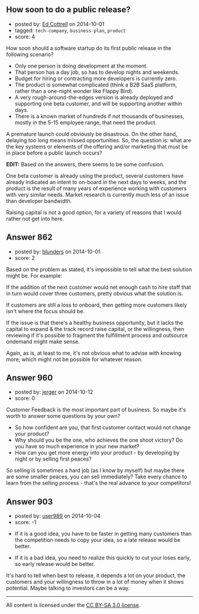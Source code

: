 ## How soon to do a public release?

- posted by: [Ed Cottrell](https://stackexchange.com/users/2348349/ed-cottrell) on 2014-10-01
- tagged: `tech-company`, `business-plan`, `product`
- score: 4

<p>How soon should a software startup do its first public release in the following scenario?</p>

<ul>
<li>Only one person is doing development at the moment.</li>
<li>That person has a day job, so has to develop nights and weekends.</li>
<li>Budget for hiring or contracting more developers is currently zero.</li>
<li>The product is somewhat complicated (think a B2B SaaS platform, rather than a one-night wonder like Flappy Bird).</li>
<li>A very rough-around-the-edges version is already deployed and supporting one beta customer, and will be supporting another within days.</li>
<li>There is a known market of hundreds if not thousands of businesses, mostly in the 5-15 employee range, that need the product.</li>
</ul>

<p>A premature launch could obviously be disastrous. On the other hand, delaying too long means missed opportunities. So, the question is: what are the key systems or elements of the offering and/or marketing that must be in place before a public launch occurs?</p>

<p><strong>EDIT:</strong> Based on the answers, there seems to be some confusion.</p>

<p>One beta customer is already using the product, several customers have already indicated an intent to on-board in the next days to weeks, and the product is the result of many years of experience working with customers with very similar needs. Market research is currently much less of an issue than developer bandwidth.</p>

<p>Raising capital is not a good option, for a variety of reasons that I would rather not get into here.</p>



## Answer 862

- posted by: [blunders](https://stackexchange.com/users/216182/blunders) on 2014-10-01
- score: 2

<p>Based on the problem as stated, it's impossible to tell what the best solution might be. For example:</p>

<p>If the addition of the next customer would net enough cash to hire staff that in turn would cover three customers, pretty obvious what the solution is. </p>

<p>If customers are still a loss to onboard, then getting more customers likely isn't where the focus should be.</p>

<p>If the issue is that there's a healthy business opportunity, but it lacks the capital to expand &amp; the track record raise capital, or the willingness, then reviewing if it's possible to fragment the fulfillment process and outsource ondemand might make sense.</p>

<p>Again, as is, at least to me, it's not obvious what to advise with knowing more; which might not be possible for whatever reason. </p>



## Answer 960

- posted by: [jerger](https://stackexchange.com/users/4020756/jerger) on 2014-10-12
- score: 0

<p>Customer Feedback is the most important part of business. So maybe it's worth to answer some questions by your own?</p>

<ul>
<li>So how confident are you, that first customer contact would not change your product?</li>
<li>Why should you be the one, who achieves the one shoot victory? Do you have so much experience in your new market?</li>
<li>How can you get more energy into your product - by developing by night or by selling first peaces?</li>
</ul>

<p>So selling is sometimes a hard job (as I know by myself) but maybe there are some smaller peaces, you can sell immediately? Take every chance to learn from the selling process - that's the real advance to your competitors!</p>



## Answer 903

- posted by: [user989](https://stackexchange.com/users/5128192/user989) on 2014-10-04
- score: -1

<ul>
<li><p>If it is a good idea, you have to be faster in getting many customers than the competition needs to copy your idea, so a late release would be better.</p></li>
<li><p>If it is a bad idea, you need to realize this quickly to cut your loses early, so early release would be better.</p></li>
</ul>

<p>It's hard to tell when best to release, it depends a lot on your product, the customers and your willingness to throw in a lot of money when it shows potential. Maybe talking to investors can be a way.</p>




---

All content is licensed under the [CC BY-SA 3.0 license](https://creativecommons.org/licenses/by-sa/3.0/).
